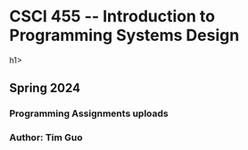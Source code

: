 <h1> CSCI 455 -- Introduction to Programming Systems Design </h1>h1>
  <h2>Spring 2024</h2>
  <h3>Programming Assignments uploads</h3>
  <h3>Author: Tim Guo</h3>
